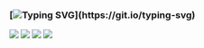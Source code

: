 ### [![Typing SVG](https://readme-typing-svg.herokuapp.com?font=Fira+Code&duration=3000&pause=1000&color=15C828&width=435&lines=Hi%2C+i'm+a+C%2FC%2B%2B+developer...)](https://git.io/typing-svg)

![](http://github-profile-summary-cards.vercel.app/api/cards/stats?username=droysky&theme=dark)
[![](https://github-readme-stats.vercel.app/api/top-langs/?username=droysky&layout=compact,&theme=dark)](https://github.com/anuraghazra/github-readme-stats)
![](http://github-profile-summary-cards.vercel.app/api/cards/repos-per-language?username=droysky&theme=dark)
![](https://leetcard.jacoblin.cool/droysky?width=500&height=200,&theme=dark)


